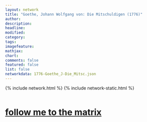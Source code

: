 ```yaml
---
layout: network
title: "Goethe, Johann Wolfgang von: Die Mitschuldigen (1776)"
author:
description:
headline:
modified:
category:
tags: 
imagefeature: 
mathjax: 
chart: 
comments: false
featured: false
list: false
networkdata: 1776-Goethe_J-Die_Mitsc.json
---
```

{% include network.html %}
{% include network-static.html %}
<div class="row">
  <div class="small-5 small-centered columns"><a href="/matrix178"><h1>follow me to the matrix</h1></a>
</div>
</div>
